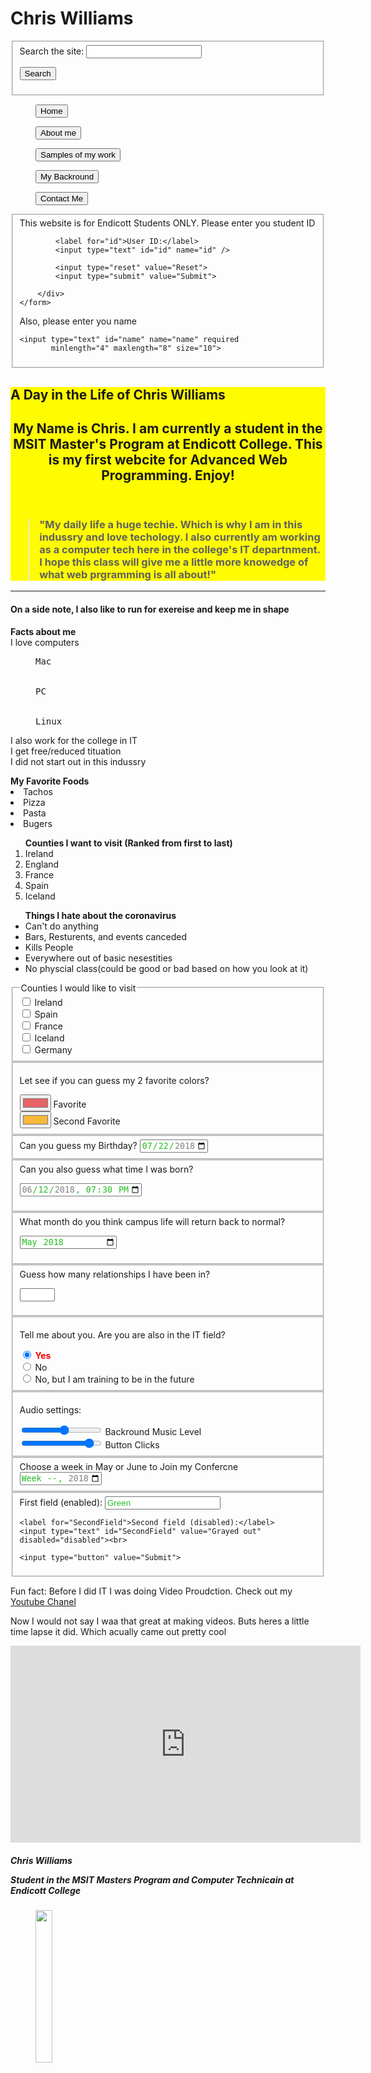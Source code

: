 # Chris Williams
<!DOCTYPE html>
<html>
<head>
<meta charset="utf-8">
<meta name="viewport" content="width=device-width, initial-scale=1">
<style>
    input:checked + label {
      color: red;
      font-weight: bold;
    }</style>
<style>
input.custom {caret-color: red; font: 16px "Helvetica", "Arial", "sans-serif"}
</style>
<fieldset>
    <label for="site-search">Search the site:</label>
<input type="search" id="site-search" name="q"
       aria-label="Search through site content">

<button>Search</button>
</fieldset>
<nav> 
<menu><button type="button">Home</button></menu> 
 <menu><button type="button">About me</button></menu>
 <menu><button type="button">Samples of my work</button></menu>
 <menu><button type="button">My Backround</button></menu>
 <menu><button type="button">Contact Me</button></menu>
</nav>
</Menu>
<fieldset>
This website is for Endicott Students ONLY. Please enter you student ID
    <form>
        <div class="controls">
    
            <label for="id">User ID:</label>
            <input type="text" id="id" name="id" />
    
            <input type="reset" value="Reset">
            <input type="submit" value="Submit">
    
        </div>
    </form>
<label for="name">Also, please enter you name</label>

    <input type="text" id="name" name="name" required
           minlength="4" maxlength="8" size="10">
</fieldset>
<main>
    <hgroup introducations>
<title>A Day in the Life of Chris Williams</title>
    </head>
    <body>
<div style="background-color: rgb(255, 251, 0);">
<section title>
        <hgroup about me>
<b><h1>A Day in the Life of Chris Williams</h1></b>
</section>
<section introducation>
<header>
    <h2><P>My Name is Chris. I am currently a student in the MSIT Master's Program at Endicott College. This is my first webcite for Advanced Web Programming. Enjoy!</P></h2>
    </header>
</section>
<section about me>
<article> 
    <h3><blockquote> "My daily life a huge techie. Which is why I am in this indussry and love techology. I also currently am working as a computer tech here in the college's IT departnment. I hope this class will give me a little more knowedge of what web prgramming is all about!"</blockquote></h3></article>
</article>
</main></hgroup></section>
<section side note and other stuff>
<aside>
    <hr><h4> On a side note, I also like to run for exereise and keep me in shape</h4></hr>
    <dl> <b>Facts about me</b>
    <dt> I love computers</dt>
    <pre><dd>Mac</dd>
    <dd>PC</dd>
    <dd>Linux</dd></pre>
    <dt> I also work for the college in IT</dt>
    <dt> I get free/reduced tituation</dt>
    <dt> I did not start out in this indussry</dt>
</dl>
<dl> <b>My Favorite Foods</b>
    <Li>Tachos</Li>
    <li>Pizza</li>
    <li>Pasta</li>
    <li>Bugers</li>
</dl>
<ol type="1"><b>Counties I want to visit (Ranked from first to last)</b>
    <Li>Ireland</Li>
    <li>England</li>
    <li>France</li>
    <li>Spain</li>
    <li>Iceland</li></ol>
<ul><b>Things I hate about the coronavirus</b>
<li>Can't do anything</li>
<li>Bars, Resturents, and events canceded</li>
<li>Kills People</li>
<li>Everywhere out of basic nesestities</li>
<li>No physcial class(could be good or bad based on how you look at it)</li>
</ul>
<fieldset>
    <legend>Counties I would like to visit</legend>
    <div>
      <input type="checkbox" id="Ireland" name="Country" value="Ireland">
      <label for="Ireland">Ireland</label>
    </div>
    <div>
      <input type="checkbox" id="Spain" name="country" value="Spain">
      <label for="Spain">Spain</label>
    </div>
    <div>
        <input type="checkbox" id="France" name="country" value="France">
        <label for="France">France</label>
      </div>
      <div>
        <input type="checkbox" id="Iceland" name="country" value="Iceland">
        <label for="Iceland">Iceland</label>
        <div>
            <input type="checkbox" id="Germany" name="country" value="Germany">
            <label for="Germany">Germany</label>
          </div>
      </div>
    </fieldset>
    <fieldset>
      <p>Let see if you can guess my 2 favorite colors?</p>
<div>
    <input type="color" id="Favorite" name="favorite"
           value="#e66465">
    <label for="Favorite">Favorite</label>
</div>
<div>
    <input type="color" id="Second Favorite" name="Second Favorite"
            value="#f6b73c">
    <label for="Second Favorite">Second Favorite</label>
</div>
</fieldset>
<fieldset>
<label for="Birthday">Can you guess my Birthday?</label>
<input type="date" id="start" name="trip-start"
       value="2018-07-22"
       min="2018-01-01" max="2018-12-31">
</fieldset>
<fieldset>
<label for="meeting-time">Can you also guess what time I was born?</label>

<input type="datetime-local" id="meeting-time"
       name="meeting-time" value="2018-06-12T19:30"
       min="2018-06-07T00:00" max="2018-06-14T00:00">
</fieldset>
<fieldset>
    <label for="start">What month do you think campus life will return back to normal?</label>

<input type="month" id="start" name="start"
       min="2018-03" value="2018-05">
</fieldset>
<fieldset>
    <label for="tentacles">Guess how many relationships I have been in?</label>

<input type="number" id="tentacles" name="tentacles"
       min="1" max="10">
</fieldset>
<fieldset>
    <p>Tell me about you. Are you are also in the IT field?</p>

<div>
  <input type="radio" id="huey" name="drone" value="huey"
         checked>
  <label for="huey">Yes</label>
</div>

<div>
  <input type="radio" id="dewey" name="drone" value="dewey">
  <label for="dewey">No</label>
</div>

<div>
  <input type="radio" id="louie" name="drone" value="louie">
  <label for="louie">No, but I am training to be in the future</label>
</div>
</fieldset>
<fieldset>
<p>Audio settings:</p>

<div>
  <input type="range" id="volume" name="volume"
         min="0" max="11">
  <label for="volume">Backround Music Level</label>
</div>

<div>
  <input type="range" id="cowbell" name="cowbell" 
         min="0" max="100" value="90" step="10">
  <label for="cowbell">Button Clicks</label>
  </div>
</fieldset>
<fieldset>
<label for="week">Choose a week in May or June to Join my Confercne</label>
<input type="week" name="week" id="camp-week"
       min="2018-W18" max="2018-W26" required>
</fieldset>
<fieldset>
<form action="url_of_form">
    <label for="FirstField">First field (enabled):</label>
    <input type="text" id="FirstField" value="Green"><br>
  
    <label for="SecondField">Second field (disabled):</label>
    <input type="text" id="SecondField" value="Grayed out" disabled="disabled"><br>
  
    <input type="button" value="Submit">
  </form>
  <style> 
input:enabled {
  color: #2b2;
}

input:disabled {
  color: #aaa;
}
</style>
  </fieldset>
  
Fun fact: Before I did IT I was doing Video Proudction. Check out my <a href="https://www.youtube.com/channel/UCzIOjdCuuOHPaxjN0sAoJWQ?view_as=subscriber">Youtube Chanel</a>
<dl>Now I would not say I waa that great at making videos. Buts heres a little time lapse it did. Which acually came out pretty cool</dl>
<iframe width="560" height="315" src="https://www.youtube.com/embed/q3hvGXg4xsw" frameborder="0" allow="accelerometer; autoplay; encrypted-media; gyroscope; picture-in-picture" allowfullscreen></iframe>

</aside>
</section>
<section contact info>
<footer> <h5>Chris Williams
    <dl>Student in the MSIT Masters Program and Computer Technicain at Endicott College</dl></h5></footer>
<figure>
    <img src="San Diego.jpg" style="width: 25%;">
    <figcaption>Pacific Beach, San Diego, CA</figcaption>
</figure>
<address>
    <h6>Chris Williams
    <dl>Endicott College</dl>
    <dl>376 Hale Street, Beverly, MA</dl></h6>
</address>
</section>
</div>
<fieldset>
<label for="email">Enter your e-mail to connect with me</label>
<input type="email" id="email"
       pattern=".+@globex.com" size="30" required>
<label for="phone">Also, you may enter you phone number</label>

<input type="tel" id="phone" name="phone"
       pattern="[0-9]{3}-[0-9]{3}-[0-9]{4}"
       required>

<small>Format: 123-456-7890</small>
<label for="appt">Best time to call you</label>

<input type="time" id="appt" name="appt"
       min="09:00" max="18:00" required>

<small>Office hours are 9am to 5pm</small>
</fieldset>
<fieldset>
    <label for="avatar">Need references in the IT field. Upload your resume or CV?</label>

<input type="file"
       id="avatar" name="avatar"
       accept="image/png, image/jpeg">
</fieldset>
<input id="my nickname" name=" my nickname" type="hidden" value="C.J.">
<fieldset>
    <label for="url">Have you own webcite to share. Enter it here!</label>

<input type="url" name="url" id="url"
       placeholder="https://example.com"
       pattern="https://.*" size="30"
       required>
</fieldset>
<fieldset>
    This section for admin use ONLY
        <div>
            <label for="username">Username:</label>
            <input type="text" id="username" name="username">
        </div>
        
        <div>
            <label for="pass">Password (8 characters minimum):</label>
            <input type="password" id="pass" name="password"
                   minlength="8" required>
        </div>
        
        <input type="submit" value="Sign in">
    </fieldset>
    <input type="submit" value="Back to Top">
    </body>
</html>
## Links
